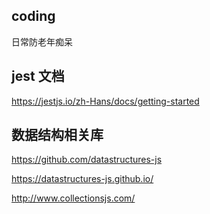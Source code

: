 ## coding

日常防老年痴呆

## jest 文档

https://jestjs.io/zh-Hans/docs/getting-started

## 数据结构相关库

https://github.com/datastructures-js

https://datastructures-js.github.io/

http://www.collectionsjs.com/
